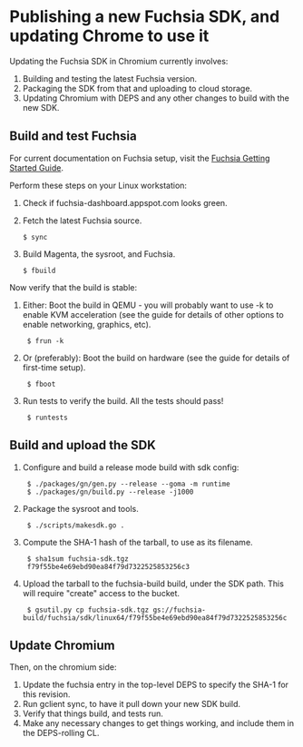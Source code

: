 # Publishing a new Fuchsia SDK, and updating Chrome to use it

Updating the Fuchsia SDK in Chromium currently involves:
1. Building and testing the latest Fuchsia version.
0. Packaging the SDK from that and uploading to cloud storage.
0. Updating Chromium with DEPS and any other changes to build with the new SDK.

## Build and test Fuchsia

For current documentation on Fuchsia setup, visit the [Fuchsia Getting Started Guide](https://fuchsia.googlesource.com/docs/+/HEAD/getting_started.md).

Perform these steps on your Linux workstation:
1. Check if fuchsia-dashboard.appspot.com looks green.
0. Fetch the latest Fuchsia source.

       $ sync

0. Build Magenta, the sysroot, and Fuchsia.

       $ fbuild

Now verify that the build is stable:

1. Either: Boot the build in QEMU - you will probably want to use -k to enable KVM acceleration (see the guide for details of other options to enable networking, graphics, etc).

        $ frun -k
  
0. Or (preferably): Boot the build on hardware (see the guide for details of first-time setup).

        $ fboot

0. Run tests to verify the build. All the tests should pass!

        $ runtests

## Build and upload the SDK
1. Configure and build a release mode build with sdk config:

        $ ./packages/gn/gen.py --release --goma -m runtime
        $ ./packages/gn/build.py --release -j1000

0. Package the sysroot and tools.

        $ ./scripts/makesdk.go .

0. Compute the SHA-1 hash of the tarball, to use as its filename.

        $ sha1sum fuchsia-sdk.tgz
        f79f55be4e69ebd90ea84f79d7322525853256c3

0. Upload the tarball to the fuchsia-build build, under the SDK path. This will require "create" access to the bucket.

        $ gsutil.py cp fuchsia-sdk.tgz gs://fuchsia-build/fuchsia/sdk/linux64/f79f55be4e69ebd90ea84f79d7322525853256c

## Update Chromium

Then, on the chromium side:
1. Update the fuchsia entry in the top-level DEPS to specify the SHA-1 for this revision.
0. Run gclient sync, to have it pull down your new SDK build.
0. Verify that things build, and tests run.
0. Make any necessary changes to get things working, and include them in the DEPS-rolling CL.

